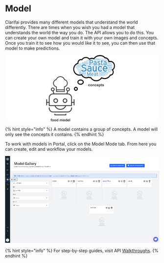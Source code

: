 # Model

Clarifai provides many different models that understand the world differently. There are times when you wish you had a model that understands the world the way you do. The API allows you to do this. You can create your own model and train it with your own images and concepts. Once you train it to see how you would like it to see, you can then use that model to make predictions.

![](../../.gitbook/assets/model_concepts%20%281%29.jpg)

{% hint style="info" %}
A model contains a group of concepts. A model will only see the concepts it contains.
{% endhint %}

To work with models in Portal, click on the Model Mode tab. From here you can create, edit and workflow your models.

![](../../images/model_mode.jpg)

{% hint style="info" %}
For step-by-step guides, visit API [Walkthroughs](https://github.com/Clarifai/docs/tree/2a43e94fc3a04b1637d6277b8b41c16d70e6e36b/api-guide/walkthroughs/README.md).
{% endhint %}
